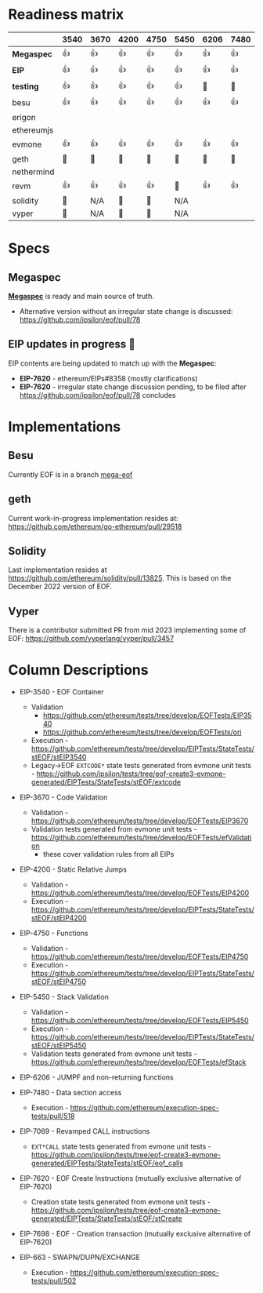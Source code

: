 # Readiness matrix

|              | 3540 | 3670 | 4200 | 4750 | 5450 | 6206 | 7480 | 7069 | 7620 | 7698 | 663  |
|--------------|------|------|------|------|------|------|------|------|------|------|------|
| **Megaspec** | :+1: | :+1: | :+1: | :+1: | :+1: | :+1: | :+1: | :+1: | :+1: |      | :+1:  |
| **EIP**      | :+1: | :+1: | :+1: | :+1: | :+1: | :+1: | :+1: | :+1: | :+1: | :+1: | :+1:  |
| **testing**  | :+1: | :+1: | :+1: | :+1: | :+1: | 🚧   | 🚧    | :+1: | :+1: |      |  🚧   |
| besu         | :+1: | :+1: | :+1: | :+1: | :+1: | :+1: | :+1: | :+1: | :+1: |      | :+1:  |
| erigon       |      |      |      |      |      |      |      |      |      |      |       |
| ethereumjs   |      |      |      |      |      |      |      |      |      |      |       |
| evmone       | :+1: | :+1: | :+1: | :+1: | :+1: | :+1: | :+1: | :+1: | :+1: | 🚧    | :+1:  |
| geth         | 🚧   | 🚧    | 🚧   | 🚧   | 🚧    | 🚧   | 🚧   | 🚧    | 🚧   |      | 🚧     |
| nethermind   |      |      |      |      |      |      |      |      |      |      |       |
| revm         | :+1: | :+1: | :+1: | :+1: |  🚧  | :+1: | :+1: |  🚧   |  🚧  |      | :+1:  |
| solidity     | 🚧   | N/A  | 🚧    | 🚧   | N/A  |      |      |      |      |      |       |
| vyper        | 🚧   | N/A  | 🚧    | 🚧   | N/A  |      |      |      |      |      |       |

# Specs

## Megaspec

[**Megaspec**](./eof.md) is ready and main source of truth.

- Alternative version without an irregular state change is discussed: https://github.com/ipsilon/eof/pull/78

## EIP updates in progress 🚧

EIP contents are being updated to match up with the **Megaspec**:

- **EIP-7620** - ethereum/EIPs#8358 (mostly clarifications)
- **EIP-7620** - irregular state change discussion pending, to be filed after https://github.com/ipsilon/eof/pull/78 concludes

# Implementations

## Besu

Currently EOF is in a branch [mega-eof](https://github.com/hyperledger/besu/tree/mega-eof)

## geth

Current work-in-progress implementation resides at: https://github.com/ethereum/go-ethereum/pull/29518

## Solidity

Last implementation resides at https://github.com/ethereum/solidity/pull/13825.  This is based on the December 2022 version of EOF.

## Vyper

There is a contributor submitted PR from mid 2023 implementing some of EOF: https://github.com/vyperlang/vyper/pull/3457

# Column Descriptions

* EIP-3540 - EOF Container
  * Validation
    * https://github.com/ethereum/tests/tree/develop/EOFTests/EIP3540
    * https://github.com/ethereum/tests/tree/develop/EOFTests/ori
  * Execution - https://github.com/ethereum/tests/tree/develop/EIPTests/StateTests/stEOF/stEIP3540
  * Legacy->EOF `EXTCODE*` state tests generated from evmone unit tests - https://github.com/ipsilon/tests/tree/eof-create3-evmone-generated/EIPTests/StateTests/stEOF/extcode

* EIP-3670 - Code Validation
  * Validation - https://github.com/ethereum/tests/tree/develop/EOFTests/EIP3670
  * Validation tests generated from evmone unit tests - https://github.com/ethereum/tests/tree/develop/EOFTests/efValidation
    * these cover validation rules from all EIPs

* EIP-4200 - Static Relative Jumps
  * Validation - https://github.com/ethereum/tests/tree/develop/EOFTests/EIP4200
  * Execution - https://github.com/ethereum/tests/tree/develop/EIPTests/StateTests/stEOF/stEIP4200

* EIP-4750 - Functions
  * Validation - https://github.com/ethereum/tests/tree/develop/EOFTests/EIP4750
  * Execution - https://github.com/ethereum/tests/tree/develop/EIPTests/StateTests/stEOF/stEIP4750

* EIP-5450 - Stack Validation
  * Validation - https://github.com/ethereum/tests/tree/develop/EOFTests/EIP5450
  * Execution - https://github.com/ethereum/tests/tree/develop/EIPTests/StateTests/stEOF/stEIP5450
  * Validation tests generated from evmone unit tests - https://github.com/ethereum/tests/tree/develop/EOFTests/efStack

* EIP-6206 - JUMPF and non-returning functions

* EIP-7480 - Data section access
  * Execution - https://github.com/ethereum/execution-spec-tests/pull/518

* EIP-7069 - Revamped CALL instructions
  * `EXT*CALL` state tests generated from evmone unit tests - https://github.com/ipsilon/tests/tree/eof-create3-evmone-generated/EIPTests/StateTests/stEOF/eof_calls

* EIP-7620 - EOF Create Instructions (mutually exclusive alternative of EIP-7620)
  * Creation state tests generated from evmone unit tests - https://github.com/ipsilon/tests/tree/eof-create3-evmone-generated/EIPTests/StateTests/stEOF/stCreate

* EIP-7698 - EOF - Creation transaction (mutually exclusive alternative of EIP-7620)

* EIP-663 - SWAPN/DUPN/EXCHANGE
  * Execution - https://github.com/ethereum/execution-spec-tests/pull/502
